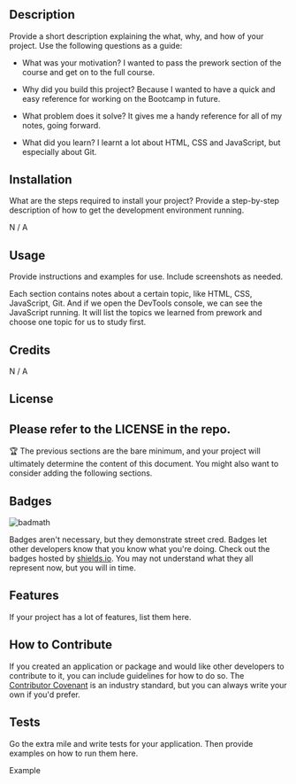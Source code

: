 # <Prework Study Guide Webpage>

## Description

Provide a short description explaining the what, why, and how of your project. Use the following questions as a guide:

- What was your motivation? I wanted to pass the prework section of the course and get on to the full course.

- Why did you build this project? Because I wanted to have a quick and easy reference for working on the Bootcamp in future.

- What problem does it solve? It gives me a handy reference for all of my notes, going forward.

- What did you learn? I learnt a lot about HTML, CSS and JavaScript, but especially about Git.


## Installation

What are the steps required to install your project? Provide a step-by-step description of how to get the development environment running.

N / A

## Usage

Provide instructions and examples for use. Include screenshots as needed.

Each section contains notes about a certain topic, like HTML, CSS, JavaScript, Git. And if we open the DevTools console, we can see the JavaScript running. It will list the topics we learned from prework and choose one topic for us to study first. 

## Credits

N / A

## License

Please refer to the LICENSE in the repo.
---

🏆 The previous sections are the bare minimum, and your project will ultimately determine the content of this document. You might also want to consider adding the following sections.

## Badges

![badmath](https://img.shields.io/github/languages/top/nielsenjared/badmath)

Badges aren't necessary, but they demonstrate street cred. Badges let other developers know that you know what you're doing. Check out the badges hosted by [shields.io](https://shields.io/). You may not understand what they all represent now, but you will in time.

## Features

If your project has a lot of features, list them here.

## How to Contribute

If you created an application or package and would like other developers to contribute to it, you can include guidelines for how to do so. The [Contributor Covenant](https://www.contributor-covenant.org/) is an industry standard, but you can always write your own if you'd prefer.

## Tests

Go the extra mile and write tests for your application. Then provide examples on how to run them here.

Example